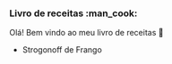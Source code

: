 <h3>Livro de receitas :man_cook:</h3>

Olá! Bem vindo ao meu livro de receitas :wave:

- Strogonoff de Frango
